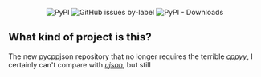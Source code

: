 <p align="center">	
	<img alt="PyPI" src="https://img.shields.io/pypi/v/pycppjson?color=green&label=PyPI">
	<img alt="GitHub issues by-label" src="https://img.shields.io/github/issues/YakovSava/pycppjson/bug">
	<img alt="PyPI - Downloads" src="https://img.shields.io/github/downloads/YakovSava/pycppjson/total">
</p>

## What kind of project is this?
The new pycppjson repository that no longer requires the terrible [*cppyy*](https://github.com/wlav/cppyy), I certainly can't compare with [*ujson*](https://github.com/ultrajson/ultrajson), but still